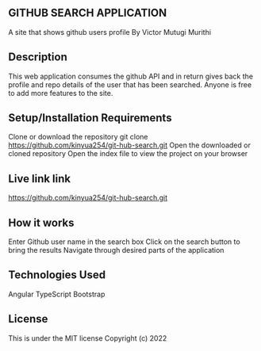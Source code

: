 ## GITHUB SEARCH APPLICATION
A site that shows github users profile
By Victor Mutugi Murithi
## Description
This web application consumes the github API and in return gives back the profile and repo details of the user that has been searched. Anyone is free to add more features to the site.
## Setup/Installation Requirements
Clone or download the repository
git clone https://github.com/kinyua254/git-hub-search.git
Open the downloaded or cloned repository
Open the index file to view the project on your browser
## Live link link
https://github.com/kinyua254/git-hub-search.git

## How it works
Enter Github user name in the search box
Click on the search button to bring the results
Navigate through desired parts of the application
## Technologies Used
Angular
TypeScript
Bootstrap
## License
This is under the MIT license Copyright (c) 2022